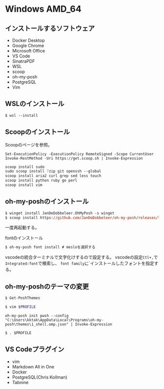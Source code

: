 # Windows AMD_64

## インストールするソフトウェア
- Docker Desktop
- Google Chrome
- Microsoft Office
- VS Code
- SinatraPDF
- WSL
- scoop
- oh-my-posh
- PostgreSQL
- Vim


## WSLのインストール

```ps
$ wsl --install
```

## Scoopのインストール
Scoopのページを参照。

```
Set-ExecutionPolicy -ExecutionPolicy RemoteSigned -Scope CurrentUser
Invoke-RestMethod -Uri https://get.scoop.sh | Invoke-Expression
```

```ps
scoop install sudo
sudo scoop install 7zip git openssh --global
scoop install aria2 curl grep sed less touch
scoop install python ruby go perl
scoop install vim
```

## oh-my-poshのインストール
```ps
$ winget install JanDeDobbeleer.OhMyPosh -s winget
$ scoop install https://github.com/JanDeDobbeleer/oh-my-posh/releases/latest/download/oh-my-posh.json
```
一度再起動する。

fontのインストール
```ps
$ oh-my-posh font install # mesloを選択する
```

vscodeの統合ターミナルで文字化けするので設定する。
vscodeの設定`Ctl+,`で`Integrated:font`で検索し、
`font family`に`インストールしたフォントを指定する。

## oh-my-poshのテーマの変更

```bash
$ Get-PoshThemes
```


```bash
$ vim $PROFILE
```

```vim
oh-my-posh init pwsh --config "C:\Users\kktak\AppData\Local\Programs\oh-my-posh\themes\1_shell.omp.json" | Invoke-Expression
```

```ps
$ . $PROFILE
```



## VS Codeプラグイン
- vim
- Markdown All in One
- Docker
- PostgreSQL(Chris Kollman)
- Tabnine

